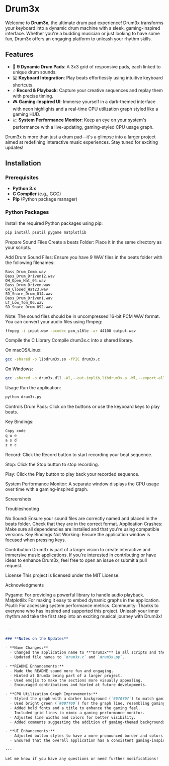 # Drum3x

Welcome to **Drum3x**, the ultimate drum pad experience! Drum3x transforms your keyboard into a dynamic drum machine with a sleek, gaming-inspired interface. Whether you're a budding musician or just looking to have some fun, Drum3x offers an engaging platform to unleash your rhythm skills.

## Features

- 🎹 **9 Dynamic Drum Pads**: A 3x3 grid of responsive pads, each linked to unique drum sounds.
- 💻 **Keyboard Integration**: Play beats effortlessly using intuitive keyboard shortcuts.
- 🎶 **Record & Playback**: Capture your creative sequences and replay them with precise timing.
- 🎮 **Gaming-Inspired UI**: Immerse yourself in a dark-themed interface with neon highlights and a real-time CPU utilization graph styled like a gaming HUD.
- 📈 **System Performance Monitor**: Keep an eye on your system's performance with a live-updating, gaming-styled CPU usage graph.

Drum3x is more than just a drum pad—it's a glimpse into a larger project aimed at redefining interactive music experiences. Stay tuned for exciting updates!

## Installation

### Prerequisites

- **Python 3.x**
- **C Compiler** (e.g., GCC)
- **Pip** (Python package manager)

### Python Packages

Install the required Python packages using pip:

```bash
pip install psutil pygame matplotlib
```

Prepare Sound Files
Create a beats Folder: Place it in the same directory as your scripts.

Add Drum Sound Files: Ensure you have 9 WAV files in the beats folder with the following filenames:

    Bass_Drum_Comb.wav
    Bass_Drum_Driven12.wav
    OH_Open_Hat_04.wav
    Bass_Drum_Driven.wav
    CH_Closed_Hat23.wav
    SD_Snare_Drum_014.wav
    Bass_Drum_Driven1.wav
    LT_Low_Tom_06.wav
    SD_Snare_Drum_092.wav
Note: The sound files should be in uncompressed 16-bit PCM WAV format. You can convert your audio files using ffmpeg:

```bash
ffmpeg -i input.wav -acodec pcm_s16le -ar 44100 output.wav
```

Compile the C Library
Compile drum3x.c into a shared library.

On macOS/Linux:

```bash
gcc -shared -o libdrum3x.so -fPIC drum3x.c
```
On Windows:

```bash
gcc -shared -o drum3x.dll -Wl,--out-implib,libdrum3x.a -Wl,--export-all-symbols -Wl,--enable-auto-import drum3x.c
```
Usage
Run the application:
```bash
python drum3x.py
```

Controls
Drum Pads: Click on the buttons or use the keyboard keys to play beats.

Key Bindings:

```css
Copy code
q w e
a s d
z x c
```

Record: Click the Record button to start recording your beat sequence.

Stop: Click the Stop button to stop recording.

Play: Click the Play button to play back your recorded sequence.

System Performance Monitor: A separate window displays the CPU usage over time with a gaming-inspired graph.

Screenshots


Troubleshooting

No Sound: Ensure your sound files are correctly named and placed in the beats folder. Check that they are in the correct format.
Application Crashes: Make sure all dependencies are installed and that you're using compatible versions.
Key Bindings Not Working: Ensure the application window is focused when pressing keys.

Contribution
Drum3x is part of a larger vision to create interactive and immersive music applications. If you're interested in contributing or have ideas to enhance Drum3x, feel free to open an issue or submit a pull request.

License
This project is licensed under the MIT License.

Acknowledgments

Pygame: For providing a powerful library to handle audio playback.
Matplotlib: For making it easy to embed dynamic graphs in the application.
Psutil: For accessing system performance metrics.
Community: Thanks to everyone who has inspired and supported this project.
Unleash your inner rhythm and take the first step into an exciting musical journey with Drum3x!

```markdown

---

### **Notes on the Updates**

- **Name Changes:**
  - Changed the application name to **"Drum3x"** in all scripts and the `README.md`.
  - Updated file names to `drum3x.c` and `drum3x.py`.

- **README Enhancements:**
  - Made the README sound more fun and engaging.
  - Hinted at Drum3x being part of a larger project.
  - Used emojis to make the sections more visually appealing.
  - Encouraged contributions and hinted at future developments.

- **CPU Utilization Graph Improvements:**
  - Styled the graph with a darker background (`#0f0f0f`) to match gaming aesthetics.
  - Used bright green (`#00ff00`) for the graph line, resembling gaming HUDs.
  - Added bold fonts and a title to enhance the gaming feel.
  - Included grid lines to mimic a gaming performance monitor.
  - Adjusted line widths and colors for better visibility.
  - Added comments suggesting the addition of gaming-themed backgrounds or overlays (implementation depends on available resources).

- **UI Enhancements:**
  - Adjusted button styles to have a more pronounced border and colors matching the gaming theme.
  - Ensured that the overall application has a consistent gaming-inspired look.

---

Let me know if you have any questions or need further modifications!
```
